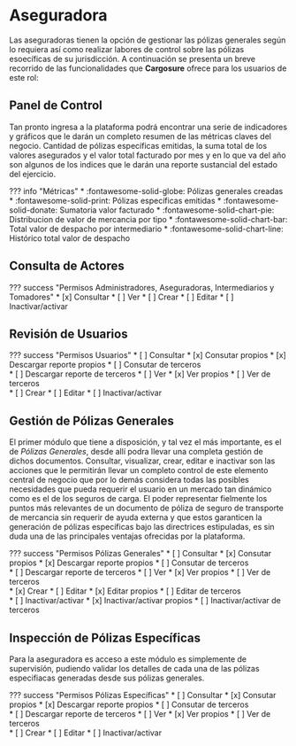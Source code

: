 # Aseguradora

Las aseguradoras tienen la opción de gestionar las pólizas generales según lo requiera así como realizar labores de control sobre las pólizas esoecíficas de su jurisdicción. A continuación se presenta un breve recorrido de las funcionalidades que **Cargosure** ofrece para los usuarios de este rol:

## Panel de Control

Tan pronto ingresa a la plataforma podrá encontrar una serie de indicadores y gráficos que le darán un completo resumen de las métricas claves del negocio.  Cantidad de pólizas específicas emitidas, la suma total de los valores asegurados y el valor total facturado por mes y en lo que va del año son algunos de los indices que le darán una reporte sustancial del estado del ejercicio.

??? info "Métricas"
    * :fontawesome-solid-globe:  Pólizas generales creadas
    * :fontawesome-solid-print:  Pólizas específicas emitidas
    * :fontawesome-solid-donate: Sumatoria valor facturado
    * :fontawesome-solid-chart-pie:  Distribucion de valor de mercancia por tipo
    * :fontawesome-solid-chart-bar:  Total valor de despacho por intermediario
    * :fontawesome-solid-chart-line:  Histórico total valor de despacho

## Consulta de Actores

??? success "Permisos Administradores, Aseguradoras, Intermediarios y Tomadores"
    * [x] Consultar
    * [ ] Ver
    * [ ] Crear
    * [ ] Editar
    * [ ] Inactivar/activar

## Revisión de Usuarios
    
??? success "Permisos Usuarios"
    * [ ] Consultar
        * [x] Consutar propios 
        * [x] Descargar reporte propios
        * [ ] Consutar de terceros  
        * [ ] Descargar reporte de terceros 
    * [ ] Ver
        * [x] Ver propios 
        * [ ] Ver de terceros   
    * [ ] Crear
    * [ ] Editar
    * [ ] Inactivar/activar
    
## Gestión de Pólizas Generales

El primer módulo que tiene a disposición, y tal vez el más importante, es el de *Pólizas Generales*, desde allí podra llevar una completa gestión de dichos documentos. Consultar, visualizar, crear, editar e inactivar son las acciones que le permitirán llevar un completo control de este elemento central de negocio que por lo demás considera todas las posibles necesidades que pueda requerir el usuario en un mercado tan dinámico como es el de los seguros de carga. El poder representar fielmente  los puntos más relevantes de un documento de póliza de seguro de transporte de mercancia sin requerir de ayuda externa y que estos garanticen la generación de pólizas específicas bajo las directrices estipuladas, es sin duda una de las principales ventajas ofrecidas por la plataforma.

??? success "Permisos Pólizas Generales"
    * [ ] Consultar
        * [x] Consutar propios 
        * [x] Descargar reporte propios 
        * [ ] Consutar de terceros  
        * [ ] Descargar reporte de terceros 
    * [ ] Ver
        * [x] Ver propios 
        * [ ] Ver de terceros   
    * [x] Crear
    * [ ] Editar
        * [x] Editar propios 
        * [ ] Editar de terceros  
    * [ ] Inactivar/activar
        * [x] Inactivar/activar propios 
        * [ ] Inactivar/activar de terceros   

## Inspección de Pólizas Específicas

Para la aseguradora es acceso a este módulo es simplemente de supervisíón, pudiendo validar los detalles de cada una de las pólizas especifiacas generadas desde sus pólizas generales.

??? success "Permisos Pólizas Específicas"
    * [ ] Consultar
        * [x] Consutar propios 
        * [x] Descargar reporte propios
        * [ ] Consutar de terceros  
        * [ ] Descargar reporte de terceros 
    * [ ] Ver
        * [x] Ver propios 
        * [ ] Ver de terceros   
    * [ ] Crear
    * [ ] Editar
    * [ ] Inactivar/activar


